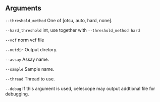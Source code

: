 

## Arguments
`--threshold_method` One of [otsu, auto, hard, none].

`--hard_threshold` int, use together with `--threshold_method hard`

`--vcf` norm vcf file

`--outdir` Output diretory.

`--assay` Assay name.

`--sample` Sample name.

`--thread` Thread to use.

`--debug` If this argument is used, celescope may output addtional file for debugging.

